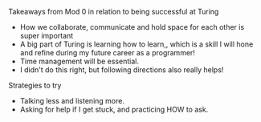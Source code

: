 Takeaways from Mod 0 in relation to being successful at Turing
* How we collaborate, communicate and hold space for each other is super important
* A big part of Turing is learning how to learn,, which is a skill I will hone and refine during my future career as a programmer!
* Time management will be essential.
* I didn't do this right, but following directions also really helps!

Strategies to try
* Talking less and listening more.
* Asking for help if I get stuck, and practicing HOW to ask.
